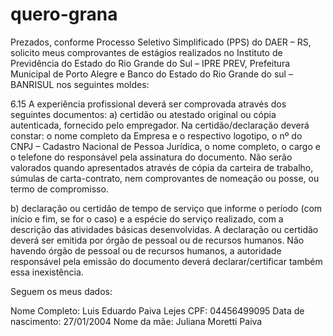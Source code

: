 # quero-grana


Prezados, conforme Processo Seletivo Simplificado (PPS) do DAER – RS, solicito meus comprovantes de estágios realizados no Instituto de Previdência do Estado do Rio Grande do Sul – IPRE PREV, Prefeitura Municipal de Porto Alegre e Banco do Estado do Rio Grande do sul – BANRISUL nos seguintes moldes: 

6.15 A experiência profissional deverá ser comprovada através dos seguintes documentos: a) certidão ou atestado original ou cópia autenticada, fornecido pelo empregador. Na certidão/declaração deverá constar: o nome completo da Empresa e o respectivo logotipo, o nº do CNPJ – Cadastro Nacional de Pessoa Jurídica, o nome completo, o cargo e o telefone do responsável pela assinatura do documento. Não serão valorados quando apresentados através de cópia da carteira de trabalho, súmulas de carta-contrato, nem comprovantes de nomeação ou posse, ou termo de compromisso. 

b) declaração ou certidão de tempo de serviço que informe o período (com início e fim, se for o caso) e a espécie do serviço realizado, com a descrição das atividades básicas desenvolvidas. A declaração ou certidão deverá ser emitida por órgão de pessoal ou de recursos humanos. Não havendo órgão de pessoal ou de recursos humanos, a autoridade responsável pela emissão do documento deverá declarar/certificar também essa inexistência. 


Seguem os meus dados:

Nome Completo: Luis Eduardo Paiva Lejes
CPF: 04456499095
Data de nascimento: 27/01/2004
Nome da mãe: Juliana Moretti Paiva
